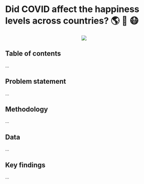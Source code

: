 # Did COVID affect the happiness levels across countries? :earth_americas: :rainbow: :mask:
<p align="center">
  <img src="https://media.giphy.com/media/QuGdGFZ8QhKfRBWFzX/giphy.gif" />
</p>

## Table of contents
...

## Problem statement
...

## Methodology
...

## Data
...

## Key findings
...
